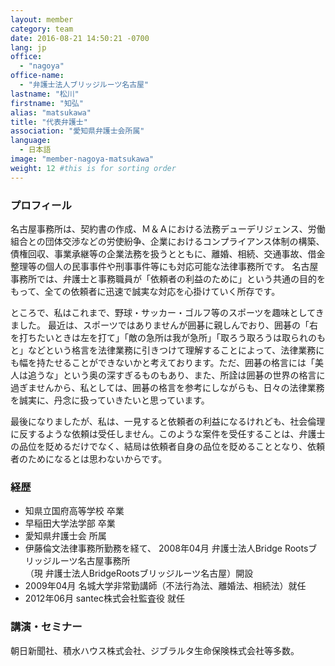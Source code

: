 ```yaml
---
layout: member
category: team
date: 2016-08-21 14:50:21 -0700
lang: jp
office:
  - "nagoya"
office-name:
  - "弁護士法人ブリッジルーツ名古屋"
lastname: "松川"
firstname: "知弘"
alias: "matsukawa"
title: "代表弁護士"
association: "愛知県弁護士会所属"
language:
  - 日本語
image: "member-nagoya-matsukawa"
weight: 12 #this is for sorting order
---
```


### プロフィール
名古屋事務所は、契約書の作成、Ｍ＆Ａにおける法務デューデリジェンス、労働組合との団体交渉などの労使紛争、企業におけるコンプライアンス体制の構築、債権回収、事業承継等の企業法務を扱うとともに、離婚、相続、交通事故、借金整理等の個人の民事事件や刑事事件等にも対応可能な法律事務所です。 名古屋事務所では、弁護士と事務職員が「依頼者の利益のために」という共通の目的をもって、全ての依頼者に迅速で誠実な対応を心掛けていく所存です。

ところで、私はこれまで、野球・サッカー・ゴルフ等のスポーツを趣味としてきました。 最近は、スポーツではありませんが囲碁に親しんでおり、囲碁の「右を打ちたいときは左を打て」「敵の急所は我が急所」「取ろう取ろうは取られのもと」などという格言を法律業務に引きつけて理解することによって、法律業務にも幅を持たせることができないかと考えております。ただ、囲碁の格言には「美人は追うな」という奥の深すぎるものもあり、また、所詮は囲碁の世界の格言に過ぎませんから、私としては、囲碁の格言を参考にしながらも、日々の法律業務を誠実に、丹念に扱っていきたいと思っています。

最後になりましたが、私は、一見すると依頼者の利益になるけれども、社会倫理に反するような依頼は受任しません。このような案件を受任することは、弁護士の品位を貶めるだけでなく、結局は依頼者自身の品位を貶めることとなり、依頼者のためになるとは思わないからです。

### 経歴
- 知県立国府高等学校 卒業
- 早稲田大学法学部 卒業
- 愛知県弁護士会 所属
- 伊藤倫文法律事務所勤務を経て、 2008年04月 弁護士法人Bridge Rootsブリッジルーツ名古屋事務所
<br />（現 弁護士法人BridgeRootsブリッジルーツ名古屋）開設
- 2009年04月 名城大学非常勤講師（不法行為法、離婚法、相続法）就任
- 2012年06月 santec株式会社監査役 就任

### 講演・セミナー
朝日新聞社、積水ハウス株式会社、ジブラルタ生命保険株式会社等多数。
